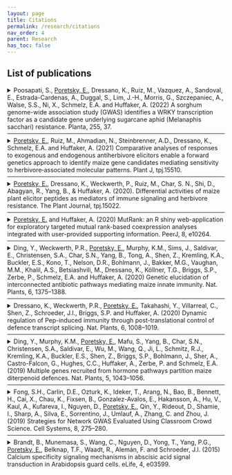 ```yaml
---
layout: page
title: Citations
permalink: /research/citations
nav_order: 4
parent: Research
has_toc: false
---
```


## List of publications

<details close markdown="block">
  <summary>
    Poosapati, S., <u>Poretsky, E.</u>, Dressano, K., Ruiz, M., Vazquez, A., Sandoval, E., Estrada-Cardenas, A., Duggal, S., Lim, J.-H., Morris, G., Szczepaniec, A., Walse, S.S., Ni, X., Schmelz, E.A. and Huffaker, A. (2022) A sorghum genome-wide association study (GWAS) identifies a WRKY transcription factor as a candidate gene underlying sugarcane aphid (Melanaphis sacchari) resistance. Planta, 255, 37.
  </summary>
A WRKY transcription factor identified through forward genetics is associated with sorghum resistance to the sugarcane aphid and through heterologous expression reduces aphid populations in multiple plant species. Crop plant resistance to insect pests is based on genetically encoded traits which often display variability across diverse germplasm. In a comparatively recent event, a predominant sugarcane aphid (SCA: Melanaphis sacchari) biotype has become a significant agronomic pest of grain sorghum (Sorghum bicolor). To uncover candidate genes underlying SCA resistance, we used a forward genetics approach combining the genetic diversity present in the Sorghum Association Panel (SAP) and the Bioenergy Association Panel (BAP) for a genome-wide association study, employing an established SCA damage rating. One major association was found on Chromosome 9 within the WRKY transcription factor 86 (SbWRKY86). Transcripts encoding SbWRKY86 were previously identified as upregulated in SCA-resistant germplasm and the syntenic ortholog in maize accumulates following Rhopalosiphum maidis infestation. Analyses of SbWRKY86 transcripts displayed patterns of increased SCA-elicited accumulation in additional SCA-resistant sorghum lines. Heterologous expression of SbWRKY86 in both tobacco (Nicotiana benthamiana) and Arabidopsis resulted in reduced population growth of green peach aphid (Myzus persicae). Comparative RNA-Seq analyses of Arabidopsis lines expressing 35S:SbWRKY86-YFP identified changes in expression for a small network of genes associated with carbon-nitrogen metabolism and callose deposition, both contributing factors to defense against aphids. As a test of altered plant responses, 35S:SbWRKY86-YFP Arabidopsis lines were activated using the flagellin epitope elicitor, flg22, and displayed significant increases in callose deposition. Our findings indicate that both heterologous and increased native expression of the transcription factor SbWRKY86 contributes to reduced aphid levels in diverse plant models.
</details>
<hr style="margin-top: 0.5em;margin-bottom: 0.5em;">
<details close markdown="block">
  <summary>
    <u>Poretsky, E.</u>, Ruiz, M., Ahmadian, N., Steinbrenner, A.D., Dressano, K., Schmelz, E.A. and Huffaker, A. (2021) Comparative analyses of responses to exogenous and endogenous antiherbivore elicitors enable a forward genetics approach to identify maize gene candidates mediating sensitivity to herbivore‐associated molecular patterns. Plant J, tpj.15510.
  </summary>
  Crop damage by herbivorous insects remains a signiﬁcant contributor to annual yield reductions. Following attack, maize (Zea mays) responds to herbivore-associated molecular patterns (HAMPs) and damageassociated molecular patterns (DAMPs), activating dynamic direct and indirect antiherbivore defense responses. To deﬁne underlying signaling processes, comparative analyses between plant elicitor peptide (Pep) DAMPs and fatty acid–amino acid conjugate (FAC) HAMPs were conducted. RNA sequencing analysis of early transcriptional changes following Pep and FAC treatments revealed quantitative differences in the strength of response yet a high degree of qualitative similarity, providing evidence for shared signaling pathways. In further comparisons of FAC and Pep responses across diverse maize inbred lines, we identiﬁed Mo17 as part of a small subset of lines displaying selective FAC insensitivity. Genetic mapping for FAC sensitivity using the intermated B73 3 Mo17 population identiﬁed a single locus on chromosome 4 associated with FAC sensitivity. Pursuit of multiple ﬁne-mapping approaches further narrowed the locus to 19 candidate genes. The top candidate gene identiﬁed, termed FAC SENSITIVITY ASSOCIATED (ZmFACS), encodes a leucine-rich repeat receptor-like kinase (LRR-RLK) that belongs to the same family as a rice (Oryza sativa) receptor gene previously associated with the activation of induced responses to diverse Lepidoptera. Consistent with reduced sensitivity, ZmFACS expression was signiﬁcantly lower in Mo17 as compared to B73. Transient heterologous expression of ZmFACS in Nicotiana benthamiana resulted in a signiﬁcantly increased FAC-elicited response. Together, our results provide useful resources for studying early elicitorinduced antiherbivore responses in maize and approaches to discover gene candidates underlying HAMP sensitivity in grain crops.
</details>
<hr style="margin-top: 0.5em;margin-bottom: 0.5em;">
<details close markdown="block">
  <summary>
    <u>Poretsky, E.</u>, Dressano, K., Weckwerth, P., Ruiz, M., Char, S. N., Shi, D., Abagyan, R., Yang, B., & Huffaker, A. (2020). Differential activities of maize plant elicitor peptides as mediators of immune signaling and herbivore resistance. The Plant Journal, tpj.15022.
  </summary>
Plant elicitor peptides (Peps) are conserved regulators of defense responses and models for the study of damage-associated molecular pattern-induced immunity. Although present as multigene families in most species, the functional relevance of these multigene families remains largely undefined. While Arabidopsis Peps appear largely redundant in function, previous work examining Pep-induced responses in maize (Zm) implied specificity of function. To better define the function of individual ZmPeps and their cognate receptors (ZmPEPRs), activities were examined by assessing changes in defense-associated phytohormones, specialized metabolites and global gene expression patterns, in combination with heterologous expression assays and analyses of CRISPR/Cas9-generated knockout plants. Beyond simply delineating individual ZmPep and ZmPEPR activities, these experiments led to a number of new insights into Pep signaling mechanisms. ZmPROPEP and other poaceous precursors were found to contain multiple active Peps, a phenomenon not previously observed for this family. In all, seven new ZmPeps were identified and the peptides were found to have specific activities defined by the relative magnitude of their response output rather than by uniqueness. A striking correlation was observed between individual ZmPep-elicited changes in levels of jasmonic acid and ethylene and the magnitude of induced defense responses, indicating that ZmPeps may collectively regulate immune output through rheostat-like tuning of phytohormone levels. Peptide structure-function studies and ligand-receptor modeling revealed structural features critical to the function of ZmPeps and led to the identification of ZmPep5a as a potential antagonist peptide able to competitively inhibit the activity of other ZmPeps, a regulatory mechanism not previously observed for this family.
</details>
<hr style="margin-top: 0.5em;margin-bottom: 0.5em;">
<details close markdown="block">
  <summary>
    <u>Poretsky, E.</u> and Huffaker, A. (2020) MutRank: an R shiny web-application for exploratory targeted mutual rank-based coexpression analyses integrated with user-provided supporting information. PeerJ, 8, e10264.
  </summary>
  The rapid assignment of genotypes to phenotypes has been a historically challenging process. The discovery of genes encoding biosynthetic pathway enzymes for deﬁned plant specialized metabolites has been informed and accelerated by the detection of gene clusters. Unfortunately, biosynthetic pathway genes are commonly dispersed across chromosomes or reside in genes clusters that provide little predictive value. More reliably, transcript abundance of genes underlying biochemical pathways for plant specialized metabolites display signiﬁcant coregulation. By rapidly identifying highly coexpressed transcripts, it is possible to efﬁciently narrow candidate genes encoding pathway enzymes and more easily predict both functions and functional associations. Mutual Rank (MR)-based coexpression analyses in plants accurately demonstrate functional associations for many specialized metabolic pathways; however, despite the clear predictive value of MR analyses, the application is uncommonly used to drive new pathway discoveries. Moreover, many coexpression databases aid in the prediction of both functional associations and gene functions, but lack customizability for reﬁned hypothesis testing. To facilitate and speed ﬂexible MR-based hypothesis testing, we developed MutRank, an R Shiny web-application for coexpression analyses. MutRank provides an intuitive graphical user interface with multiple customizable features that integrates user-provided data and supporting information suitable for personal computers. Tabular and graphical outputs facilitate the rapid analyses of both unbiased and user-deﬁned coexpression results that accelerate gene function predictions. We highlight the recent utility of MR analyses for functional predictions and discoveries in deﬁning two maize terpenoid antibiotic pathways. Beyond applications in biosynthetic pathway discovery, MutRank provides a simple, customizable and user-friendly interface to enable coexpression analyses relating to a breadth of plant biology inquiries. Data and code are available at GitHub: https://github.com/eporetsky/MutRank.
</details>
<hr style="margin-top: 0.5em;margin-bottom: 0.5em;">
<details close markdown="block">
  <summary>
    Ding, Y., Weckwerth, P.R., <u>Poretsky, E.</u>, Murphy, K.M., Sims, J., Saldivar, E., Christensen, S.A., Char, S.N., Yang, B., Tong, A., Shen, Z., Kremling, K.A., Buckler, E.S., Kono, T., Nelson, D.R., Bohlmann, J., Bakker, M.G., Vaughan, M.M., Khalil, A.S., Betsiashvili, M., Dressano, K., Köllner, T.G., Briggs, S.P., Zerbe, P., Schmelz, E.A. and Huffaker, A. (2020) Genetic elucidation of interconnected antibiotic pathways mediating maize innate immunity. Nat. Plants, 6, 1375–1388.
  </summary>
Specialized metabolites constitute key layers of immunity that underlie disease resistance in crops; however, challenges in resolving pathways limit our understanding of the functions and applications of these metabolites. In maize (Zea mays), the inducible accumulation of acidic terpenoids is increasingly considered to be a defence mechanism that contributes to disease resistance. Here, to understand maize antibiotic biosynthesis, we integrated association mapping, pan-genome multi-omic correlations, enzyme structure-function studies and targeted mutagenesis. We define ten genes in three zealexin (Zx) gene clusters that encode four sesquiterpene synthases and six cytochrome P450 proteins that collectively drive the production of diverse antibiotic cocktails. Quadruple mutants in which the ability to produce zealexins (ZXs) is blocked exhibit a broad-spectrum loss of disease resistance. Genetic redundancies ensuring pathway resiliency to single null mutations are combined with enzyme substrate promiscuity, creating a biosynthetic hourglass pathway that uses diverse substrates and in vivo combinatorial chemistry to yield complex antibiotic blends. The elucidated genetic basis of biochemical phenotypes that underlie disease resistance demonstrates a predominant maize defence pathway and informs innovative strategies for transferring chemical immunity between crops.
</details>
<hr style="margin-top: 0.5em;margin-bottom: 0.5em;">
<details close markdown="block">
  <summary>
    Dressano, K., Weckwerth, P.R., <u>Poretsky, E.</u>, Takahashi, Y., Villarreal, C., Shen, Z., Schroeder, J.I., Briggs, S.P. and Huffaker, A. (2020) Dynamic regulation of Pep-induced immunity through post-translational control of defence transcript splicing. Nat. Plants, 6, 1008–1019.
  </summary>
The survival of all living organisms requires the ability to detect attacks and swiftly counter them with protective immune responses. Despite considerable mechanistic advances, the interconnectivity of signalling modules often remains unclear. A newly characterized protein, IMMUNOREGULATORY RNA-BINDING PROTEIN (IRR), negatively regulates immune responses in both maize and Arabidopsis, with disrupted function resulting in enhanced disease resistance. IRR associates with and promotes canonical splicing of transcripts encoding defence signalling proteins, including the key negative regulator of pattern-recognition receptor signalling complexes, CALCIUM-DEPENDENT PROTEIN KINASE 28 (CPK28). On immune activation by Plant Elicitor Peptides (Peps), IRR is dephosphorylated, disrupting interaction with CPK28 transcripts and resulting in the accumulation of an alternative splice variant encoding a truncated CPK28 protein with impaired kinase activity and diminished function as a negative regulator. We demonstrate a new mechanism linking Pep-induced post-translational modification of IRR with post-transcriptionally mediated attenuation of CPK28 function to dynamically amplify Pep signalling and immune output.
</details>
<hr style="margin-top: 0.5em;margin-bottom: 0.5em;">
<details close markdown="block">
  <summary>
    Ding, Y., Murphy, K.M., <u>Poretsky, E.</u>, Mafu, S., Yang, B., Char, S.N., Christensen, S.A., Saldivar, E., Wu, M., Wang, Q., Ji, L., Schmitz, R.J., Kremling, K.A., Buckler, E.S., Shen, Z., Briggs, S.P., Bohlmann, J., Sher, A., Castro-Falcon, G., Hughes, C.C., Huffaker, A., Zerbe, P. and Schmelz, E.A. (2019) Multiple genes recruited from hormone pathways partition maize diterpenoid defences. Nat. Plants, 5, 1043–1056.
  </summary>
Duplication and divergence of primary pathway genes underlie the evolution of plant specialized metabolism; however, mechanisms partitioning parallel hormone and defence pathways are often speculative. For example, the primary pathway intermediate ent-kaurene is essential for gibberellin biosynthesis and is also a proposed precursor for maize antibiotics. By integrating transcriptional coregulation patterns, genome-wide association studies, combinatorial enzyme assays, proteomics and targeted mutant analyses, we show that maize kauralexin biosynthesis proceeds via the positional isomer ent-isokaurene formed by a diterpene synthase pair recruited from gibberellin metabolism. The oxygenation and subsequent desaturation of ent-isokaurene by three promiscuous cytochrome P450s and a new steroid 5α reductase indirectly yields predominant ent-kaurene-associated antibiotics required for Fusarium stalk rot resistance. The divergence and differential expression of pathway branches derived from multiple duplicated hormone-metabolic genes minimizes dysregulation of primary metabolism via the circuitous biosynthesis of ent-kaurene-related antibiotics without the production of growth hormone precursors during defence.
</details>
<hr style="margin-top: 0.5em;margin-bottom: 0.5em;">
<details close markdown="block">
  <summary>
    Fong, S.H., Carlin, D.E., Ozturk, K., Ideker, T., Arang, N., Bao, B., Bennett, H., Cai, X., Chau, K., Fixsen, B., Gonzalez-Avalos, E., Hakansson, A., Hu, V., Kaul, A., Kufareva, I., Nguyen, D., <u>Poretsky, E.</u>, Qin, Y., Rideout, D., Shamie, I., Sharp, A., Silva, E., Sorrentino, J., Umlauf, A., Zhang, C. and Zhou, J. (2019) Strategies for Network GWAS Evaluated Using Classroom Crowd Science. Cell Systems, 8, 275–280.
  </summary>
Biological networks can substantially boost power to identify disease genes in genome-wide association studies. To explore different network GWAS methods, we challenged students of a UC San Diego graduate level bioinformatics course, Network Biology and Biomedicine, to explore and improve such algorithms during a four-week-long classroom competition. Here, we report the many creative solutions and share our experiences in conducting classroom crowd science as both a research and pedagogical tool.
</details>
<hr style="margin-top: 0.5em;margin-bottom: 0.5em;">
<details close markdown="block">
  <summary>
    Brandt, B., Munemasa, S., Wang, C., Nguyen, D., Yong, T., Yang, P.G., <u>Poretsky, E.</u>, Belknap, T.F., Waadt, R., Alemán, F. and Schroeder, J.I. (2015) Calcium specificity signaling mechanisms in abscisic acid signal transduction in Arabidopsis guard cells. eLife, 4, e03599.
  </summary>
A central question is how specificity in cellular responses to the eukaryotic second messenger Ca(2+) is achieved. Plant guard cells, that form stomatal pores for gas exchange, provide a powerful system for in depth investigation of Ca(2+)-signaling specificity in plants. In intact guard cells, abscisic acid (ABA) enhances (primes) the Ca(2+)-sensitivity of downstream signaling events that result in activation of S-type anion channels during stomatal closure, providing a specificity mechanism in Ca(2+)-signaling. However, the underlying genetic and biochemical mechanisms remain unknown. Here we show impairment of ABA signal transduction in stomata of calcium-dependent protein kinase quadruple mutant plants. Interestingly, protein phosphatase 2Cs prevent non-specific Ca(2+)-signaling. Moreover, we demonstrate an unexpected interdependence of the Ca(2+)-dependent and Ca(2+)-independent ABA-signaling branches and the in planta requirement of simultaneous phosphorylation at two key phosphorylation sites in SLAC1. We identify novel mechanisms ensuring specificity and robustness within stomatal Ca(2+)-signaling on a cellular, genetic, and biochemical level.
</details>